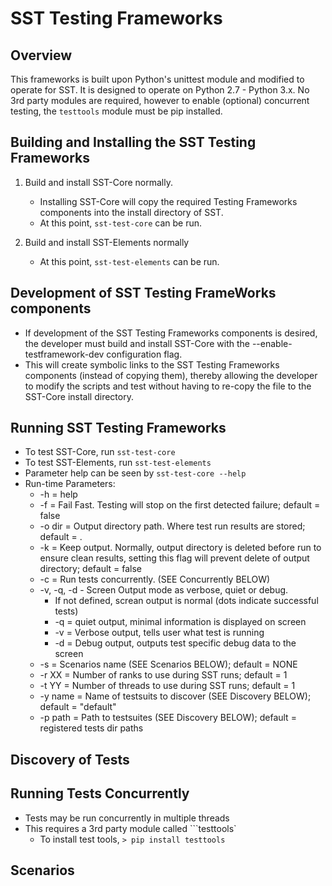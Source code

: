 # SST Testing Frameworks

## Overview
This frameworks is built upon Python's unittest module and modified to operate for SST.  It is designed to operate on Python 2.7 - Python 3.x.  No 3rd party modules are required, however to enable (optional) concurrent testing, the `testtools` module must be pip installed.

## Building and Installing the SST Testing Frameworks

1. Build and install SST-Core normally. 
   * Installing SST-Core will copy the required Testing Frameworks components into the install directory of SST.  
   * At this point, ```sst-test-core``` can be run. 

1. Build and install SST-Elements normally
   * At this point, ```sst-test-elements``` can be run. 

## Development of SST Testing FrameWorks components
   * If development of the SST Testing Frameworks components is desired, the developer must build and install SST-Core with the --enable-testframework-dev configuration flag.
   * This will create symbolic links to the SST Testing Frameworks components (instead of copying them), thereby allowing the developer to modify the scripts and test without having to re-copy the file to the SST-Core install directory.
    
## Running SST Testing Frameworks
  * To test SST-Core, run ```sst-test-core```
  * To test SST-Elements, run ```sst-test-elements```
  * Parameter help can be seen by ```sst-test-core --help```
  * Run-time Parameters:
     * -h = help
     * -f = Fail Fast. Testing will stop on the first detected failure; default = false
     * -o dir = Output directory path. Where test run results are stored; default = .
     * -k = Keep output.  Normally, output directory is deleted before run to ensure clean results, setting this flag will prevent delete of output directory; default = false
     * -c = Run tests concurrently.  (SEE Concurrently BELOW)
     * -v, -q, -d - Screen Output mode as verbose, quiet or debug.  
        * If not defined, screan output is normal (dots indicate successful tests)
        * -q = quiet output, minimal information is displayed on screen
        * -v = Verbose output, tells user what test is running
        * -d = Debug output, outputs test specific debug data to the screen
     * -s = Scenarios name (SEE Scenarios BELOW); default = NONE
     * -r XX = Number of ranks to use during SST runs; default = 1
     * -t YY = Number of threads to use during SST runs; default = 1
     * -y name = Name of testsuits to discover (SEE Discovery BELOW); default = "default"
     * -p path = Path to testsuites (SEE Discovery BELOW); default = registered tests dir paths
     
## Discovery of Tests

## Running Tests Concurrently
   * Tests may be run concurrently in multiple threads 
   * This requires a 3rd party module called ```testtools`
      * To install test tools, ```> pip install testtools```
 
## Scenarios


